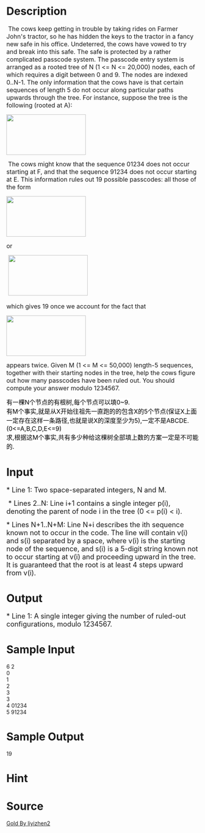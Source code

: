 
# Description

<div class="content"><p><span style="font-size: medium"> The cows keep getting in trouble by taking rides on Farmer John&#39;s tractor, so he has hidden the keys to the tractor in a fancy new safe in his office. Undeterred, the cows have vowed to try and break into this safe. The safe is protected by a rather complicated passcode system. The passcode entry system is arranged as a rooted tree of N (1 &lt;= N &lt;= 20,000) nodes, each of which requires a digit between 0 and 9. The nodes are indexed 0..N-1. The only information that the cows have is that certain sequences of length 5 do not occur along particular paths upwards through the tree. For instance, suppose the tree is the following (rooted at A): </span></p>
<p><span style="font-size: medium"><img height="106" width="208" alt="" src="source/bzoj/3537/img/aHR0cHM6Ly9seWRzeS5jb20vSnVkZ2VPbmxpbmUvdXBsb2FkLzIwMTQwNC8xLmpwZw==.jpg"/></span></p>
<p><span style="font-size: medium"> The cows might know that the sequence 01234 does not occur starting at F, and that the sequence 91234 does not occur starting at E. This information rules out 19 possible passcodes: all those of the form </span></p>
<p><span style="font-size: medium"><img height="106" width="208" alt="" src="source/bzoj/3537/img/aHR0cHM6Ly9seWRzeS5jb20vSnVkZ2VPbmxpbmUvdXBsb2FkLzIwMTQwNC8yLmpwZw==.jpg"/></span></p>
<p><span style="font-size: medium">or</span></p>
<p><span style="font-size: medium"> <img height="106" width="208" alt="" src="source/bzoj/3537/img/aHR0cHM6Ly9seWRzeS5jb20vSnVkZ2VPbmxpbmUvdXBsb2FkLzIwMTQwNC8zLmpwZw==.jpg"/></span></p>
<p><span style="font-size: medium"> which gives 19 once we account for the fact that </span></p>
<p><span style="font-size: medium"><img height="106" width="208" alt="" src="source/bzoj/3537/img/aHR0cHM6Ly9seWRzeS5jb20vSnVkZ2VPbmxpbmUvdXBsb2FkLzIwMTQwNC80LmpwZw==.jpg"/></span></p>
<p><span style="font-size: medium">appears twice. Given M (1 &lt;= M &lt;= 50,000) length-5 sequences, together with their starting nodes in the tree, help the cows figure out how many passcodes have been ruled out. You should compute your answer modulo 1234567. </span></p>
<p></p>
<p></p>
<p></p>
<p></p>
<div><span style="font-size: medium"><span style="background: white; color: black">有一棵N</span><span style="background: white; color: black">个节点的有根树</span><span style="background: white; color: black">,</span><span style="background: white; color: black">每个节点可以填0~9.</span></span></div>
<div><span style="font-size: medium"><span style="background: white; color: black">有M</span><span style="background: white; color: black">个事实</span><span style="background: white; color: black">,</span><span style="background: white; color: black">就是从</span><span style="background: white; color: black">X</span><span style="background: white; color: black">开始往祖先一直跑的的包含</span><span style="background: white; color: black">X</span><span style="background: white; color: black">的</span><span style="background: white; color: black">5</span><span style="background: white; color: black">个节点</span><span style="background: white; color: black">(</span><span style="background: white; color: black">保证</span><span style="background: white; color: black">X</span><span style="background: white; color: black">上面一定存在这样一条路径</span><span style="background: white; color: black">,</span><span style="background: white; color: black">也就是说</span><span style="background: white; color: black">X</span><span style="background: white; color: black">的深度至少为</span><span style="background: white; color: black">5),</span><span style="background: white; color: black">一定不是ABCDE.(0&lt;=A,B,C,D,E&lt;=9)</span></span></div>
<div><span style="font-size: medium"><span style="background: white; color: black">求,</span><span style="background: white; color: black">根据这</span><span style="background: white; color: black">M</span><span style="background: white; color: black">个事实</span><span style="background: white; color: black">,</span><span style="background: white; color: black">共有多少种给这棵树全部填上数的方案一定是不可能的.</span></span></div>
<p></p></div>

# Input

<div class="content"><p><font size="4">* Line 1: Two space-separated integers, N and M.</font></p>
<p><font size="4"> * Lines 2..N: Line i+1 contains a single integer p(i), denoting the parent of node i in the tree (0 &lt;= p(i) &lt; i). </font></p>
<p><font size="4">* Lines N+1..N+M: Line N+i describes the ith sequence known not to occur in the code. The line will contain v(i) and s(i) separated by a space, where v(i) is the starting node of the sequence, and s(i) is a 5-digit string known not to occur starting at v(i) and proceeding upward in the tree. It is guaranteed that the root is at least 4 steps upward from v(i).</font></p></div>

# Output

<div class="content"><p><font size="4">* Line 1: A single integer giving the number of ruled-out configurations, modulo 1234567. </font></p></div>

# Sample Input

<div class="content"><span class="sampledata">6 2<br/>
0<br/>
1<br/>
2<br/>
3<br/>
3<br/>
4 01234<br/>
5 91234<br/>
</span></div>

# Sample Output

<div class="content"><span class="sampledata">19 </span></div>

# Hint

<div class="content"><p></p></div>

# Source

<div class="content"><p><a href="problemset.php?search=Gold By liyizhen2">Gold By liyizhen2</a></p></div>

